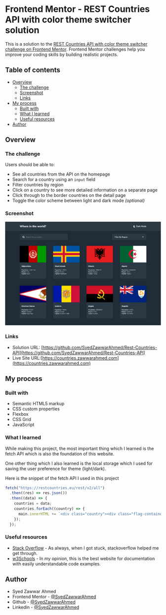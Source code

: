 # Frontend Mentor - REST Countries API with color theme switcher solution

This is a solution to the [REST Countries API with color theme switcher challenge on Frontend Mentor](https://www.frontendmentor.io/challenges/rest-countries-api-with-color-theme-switcher-5cacc469fec04111f7b848ca). Frontend Mentor challenges help you improve your coding skills by building realistic projects.

## Table of contents

- [Overview](#overview)
  - [The challenge](#the-challenge)
  - [Screenshot](#screenshot)
  - [Links](#links)
- [My process](#my-process)
  - [Built with](#built-with)
  - [What I learned](#what-i-learned)
  - [Useful resources](#useful-resources)
- [Author](#author)

## Overview

### The challenge

Users should be able to:

- See all countries from the API on the homepage
- Search for a country using an `input` field
- Filter countries by region
- Click on a country to see more detailed information on a separate page
- Click through to the border countries on the detail page
- Toggle the color scheme between light and dark mode _(optional)_

### Screenshot

![](screenshot.png)

### Links

- Solution URL: [https://github.com/SyedZawwarAhmed/Rest-Countries-API](https://github.com/SyedZawwarAhmed/Rest-Countries-API)
- Live Site URL:[https://countries.zawwarahmed.com](https://countries.zawwarahmed.com)

## My process

### Built with

- Semantic HTML5 markup
- CSS custom properties
- Flexbox
- CSS Grid
- JavaScript

### What I learned

While making this project, the most important thing which I learned is the fetch API which is also the foundation of this website.

One other thing which I also learned is the local storage which I used for saving the user preference for theme (light/dark).

Here is the snippet of the fetch API I used in this project
```js
fetch("https://restcountries.eu/rest/v2/all")
  .then((res) => res.json())
  .then((data) => {
    countries = data;
    countries.forEach((country) => {
      main.innerHTML += `<div class="country"><div class="flag-container"><img class="flag" src=${country.flag}></div><div class="country-details"><h2 class="country-name">${country.name}</h2><span><strong>Population: </strong>${country.population}</span><br><span><strong>Region: </strong>${country.region}</span><br><span><strong>Capital: </strong>${country.capital}</span></div></div>`;
    });
  });
```

### Useful resources

- [Stack Overflow](https://www.stackoverflow.com) - As always, when I got stuck, stackoverflow helped me get through.
- [w3Schools](https://www.w3schools.com) - In my opinion, this is the best website for documentation with easily understandable code examples.

## Author

- Syed Zawwar Ahmed
- Frontend Mentor - [@SyedZawwarAhmed](https://www.frontendmentor.io/profile/SyedZawwarAhmed)
- Github - [@SyedZawwarAhmed](https://github.com/SyedZawwarAhmed)
- Linkedin - [@SyedZawwarAhmed](https://www.linkedin.com/in/syed-zawwar-ahmed-b7345a1b8/)
